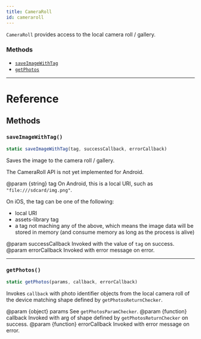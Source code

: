 ```yaml
---
title: CameraRoll
id: cameraroll
---
```


`CameraRoll` provides access to the local camera roll / gallery.

### Methods

- [`saveImageWithTag`](cameraroll.md#saveimagewithtag)
- [`getPhotos`](cameraroll.md#getphotos)

---

# Reference

## Methods

### `saveImageWithTag()`

```jsx
static saveImageWithTag(tag, successCallback, errorCallback)
```

Saves the image to the camera roll / gallery.

The CameraRoll API is not yet implemented for Android.

@param {string} tag On Android, this is a local URI, such as `"file:///sdcard/img.png"`.

On iOS, the tag can be one of the following:

- local URI
- assets-library tag
- a tag not maching any of the above, which means the image data will be stored in memory (and consume memory as long as the process is alive)

@param successCallback Invoked with the value of `tag` on success. @param errorCallback Invoked with error message on error.

---

### `getPhotos()`

```jsx
static getPhotos(params, callback, errorCallback)
```

Invokes `callback` with photo identifier objects from the local camera roll of the device matching shape defined by `getPhotosReturnChecker`.

@param {object} params See `getPhotosParamChecker`. @param {function} callback Invoked with arg of shape defined by `getPhotosReturnChecker` on success. @param {function} errorCallback Invoked with error message on error.
